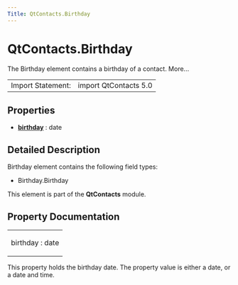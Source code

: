 ```yaml
---
Title: QtContacts.Birthday
---
```


# QtContacts.Birthday

<span class="subtitle"></span>
<!-- $$$Birthday-brief -->
<p>The Birthday element contains a birthday of a contact. More...</p>
<!-- @@@Birthday -->
<table class="alignedsummary">
<tr><td class="memItemLeft rightAlign topAlign"> Import Statement:</td><td class="memItemRight bottomAlign"> import QtContacts 5.0</td></tr></table><ul>
</ul>
<h2 id="properties">Properties</h2>
<ul>
<li class="fn"><b><b><a href="#birthday-prop">birthday</a></b></b> : date</li>
</ul>
<!-- $$$Birthday-description -->
<h2 id="details">Detailed Description</h2>
</p>
<p>Birthday element contains the following field types:</p>
<ul>
<li>Birthday.Birthday</li>
</ul>
<p>This element is part of the <b>QtContacts</b> module.</p>
<!-- @@@Birthday -->
<h2>Property Documentation</h2>
<!-- $$$birthday -->
<table class="qmlname"><tr valign="top" id="birthday-prop"><td class="tblQmlPropNode"><p><span class="name">birthday</span> : <span class="type">date</span></p></td></tr></table><p>This property holds the birthday date. The property value is either a date, or a date and time.</p>
<!-- @@@birthday -->
<br/>
